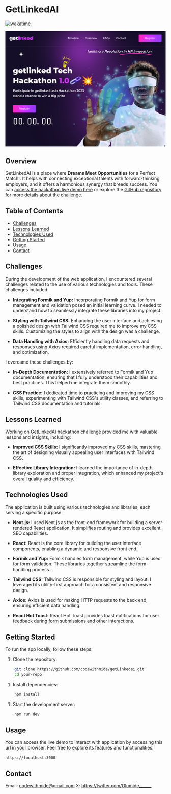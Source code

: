 # GetLinkedAI

[![wakatime](https://wakatime.com/badge/user/fa7f7dfa-31c0-4185-8964-8be612dd48ed/project/bf5b7806-99c6-405b-a2de-952c2140a4aa.svg)](https://wakatime.com/badge/user/fa7f7dfa-31c0-4185-8964-8be612dd48ed/project/bf5b7806-99c6-405b-a2de-952c2140a4aa)

![Banner](https://github.com/codewithmide/getLinkedai/blob/fd27d341da076a21d1cba55da93237de61971ca0/public/images/opengraph-image.png)

## Overview

GetLinkedAI is a place where **Dreams Meet Opportunities** for a Perfect Match!. It helps with connecting exceptional talents with forward-thinking employers, and it offers a harmonious synergy that breeds success. You can [access the hackathon live demo here](https://get-linkedai.vercel.app/) or explore the [GitHub repository](https://github.com/codewithmide/getLinkedai) for more details about the challenge.

## Table of Contents

- [Challenges](#challenges)
- [Lessons Learned](#lessons-learned)
- [Technologies Used](#technologies-used)
- [Getting Started](#getting-started)
- [Usage](#usage)
- [Contact](#contact)

## Challenges

During the development of the web application, I encountered several challenges related to the use of various technologies and tools. These challenges included:

- **Integrating Formik and Yup:** Incorporating Formik and Yup for form management and validation posed an initial learning curve. I needed to understand how to seamlessly integrate these libraries into my project.

- **Styling with Tailwind CSS:** Enhancing the user interface and achieving a polished design with Tailwind CSS required me to improve my CSS skills. Customizing the styles to align with the design was a challenge.

- **Data Handling with Axios:** Efficiently handling data requests and responses using Axios required careful implementation, error handling, and optimization.

I overcame these challenges by:

- **In-Depth Documentation:** I extensively referred to Formik and Yup documentation, ensuring that I fully understood their capabilities and best practices. This helped me integrate them smoothly.

- **CSS Practice:** I dedicated time to practicing and improving my CSS skills, experimenting with Tailwind CSS's utility classes, and referring to Tailwind CSS documentation and tutorials.

## Lessons Learned

Working on GetLinkedAI hackathon challenge provided me with valuable lessons and insights, including:

- **Improved CSS Skills:** I significantly improved my CSS skills, mastering the art of designing visually appealing user interfaces with Tailwind CSS.

- **Effective Library Integration:** I learned the importance of in-depth library exploration and proper integration, which enhanced my project's overall quality and efficiency.
  
## Technologies Used

The application is built using various technologies and libraries, each serving a specific purpose:

- **Next.js:** I used Next.js as the front-end framework for building a server-rendered React application. It simplifies routing and provides excellent SEO capabilities.

- **React:** React is the core library for building the user interface components, enabling a dynamic and responsive front end.

- **Formik and Yup:** Formik handles form management, while Yup is used for form validation. These libraries together streamline the form-handling process.

- **Tailwind CSS:** Tailwind CSS is responsible for styling and layout. I leveraged its utility-first approach for a consistent and responsive design.

- **Axios:** Axios is used for making HTTP requests to the back end, ensuring efficient data handling.

- **React Hot Toast:** React Hot Toast provides toast notifications for user feedback during form submissions and other interactions.

## Getting Started

To run the app locally, follow these steps:

1. Clone the repository:

```bash
    git clone https://github.com/codewithmide/getLinkedai.git
    cd your-repo
```

1. Install dependencies:

```bash
    npm install
```

1. Start the development server:

```bash
    npm run dev
```

## Usage

You can access the live demo to interact with application by accessing this url in your browser. Feel free to explore its features and functionalities.

```web
https://localhost:3000
```

## Contact

Email: <codewithmide@gmail.com>
X: <https://twitter.com/Olumide______>
